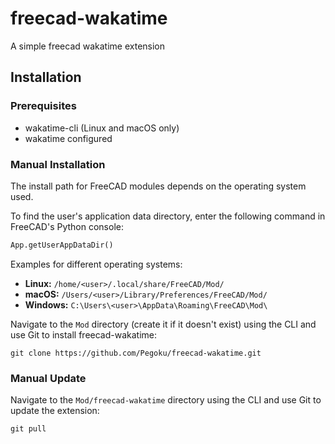 # freecad-wakatime
A simple freecad wakatime extension

## Installation

### Prerequisites
- wakatime-cli (Linux and macOS only)
- wakatime configured 


<!-- ### Automatic Installation (WIP)
In the future this plugin may be in the Freecad-addons repo
The recommended way to install freecad-wakatime is via FreeCAD's [Addon Manager](https://wiki.freecad.org/Std_AddonMgr) under `Tools > Addon Manager` dropdown menu.

Search for **freecad-wakatime** in the workbench category. -->

### Manual Installation

The install path for FreeCAD modules depends on the operating system used.

To find the user's application data directory, enter the following command in FreeCAD's Python console:

```python
App.getUserAppDataDir()
```

Examples for different operating systems:

- **Linux:** `/home/<user>/.local/share/FreeCAD/Mod/`
- **macOS:** `/Users/<user>/Library/Preferences/FreeCAD/Mod/`
- **Windows:** `C:\Users\<user>\AppData\Roaming\FreeCAD\Mod\`

Navigate to the `Mod` directory (create it if it doesn't exist) using the CLI and use Git to install freecad-wakatime:

```shell
git clone https://github.com/Pegoku/freecad-wakatime.git
```

### Manual Update

Navigate to the `Mod/freecad-wakatime` directory using the CLI and use Git to update the extension:

```shell
git pull
```

